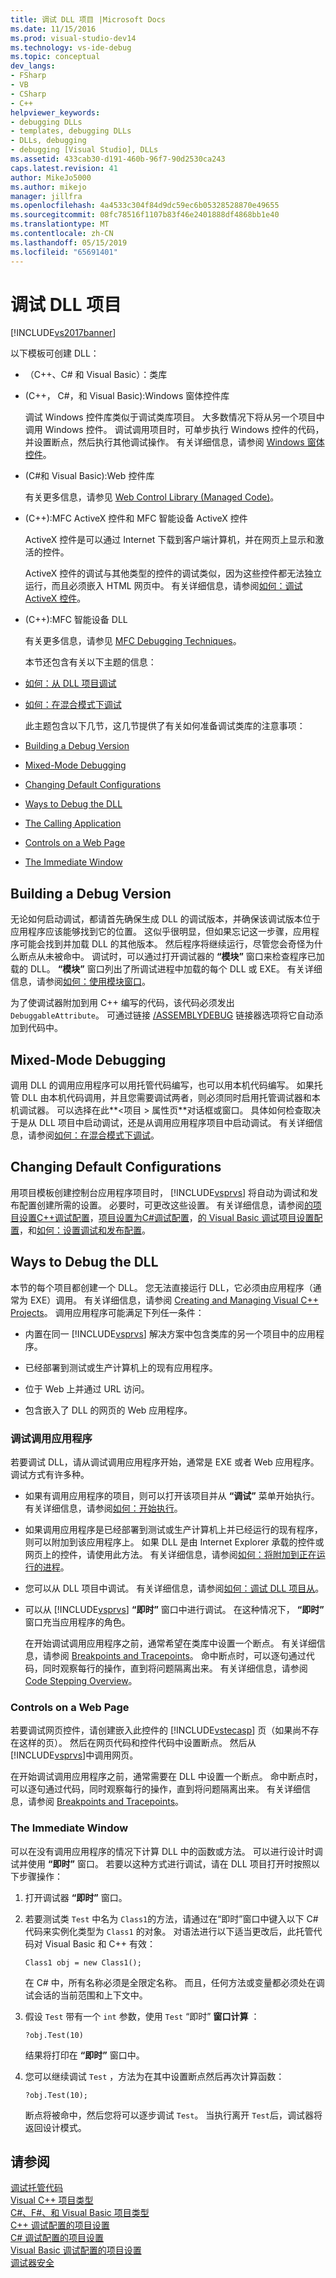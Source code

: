 ```yaml
---
title: 调试 DLL 项目 |Microsoft Docs
ms.date: 11/15/2016
ms.prod: visual-studio-dev14
ms.technology: vs-ide-debug
ms.topic: conceptual
dev_langs:
- FSharp
- VB
- CSharp
- C++
helpviewer_keywords:
- debugging DLLs
- templates, debugging DLLs
- DLLs, debugging
- debugging [Visual Studio], DLLs
ms.assetid: 433cab30-d191-460b-96f7-90d2530ca243
caps.latest.revision: 41
author: MikeJo5000
ms.author: mikejo
manager: jillfra
ms.openlocfilehash: 4a4533c304f84d9dc59ec6b05328528870e49655
ms.sourcegitcommit: 08fc78516f1107b83f46e2401888df4868bb1e40
ms.translationtype: MT
ms.contentlocale: zh-CN
ms.lasthandoff: 05/15/2019
ms.locfileid: "65691401"
---
```

# <a name="debugging-dll-projects"></a>调试 DLL 项目
[!INCLUDE[vs2017banner](../includes/vs2017banner.md)]

以下模板可创建 DLL：  
  
- （C++、C# 和 Visual Basic）：类库  
  
- (C++， C#，和 Visual Basic):Windows 窗体控件库  
  
   调试 Windows 控件库类似于调试类库项目。 大多数情况下将从另一个项目中调用 Windows 控件。 调试调用项目时，可单步执行 Windows 控件的代码，并设置断点，然后执行其他调试操作。 有关详细信息，请参阅 [Windows 窗体控件](https://msdn.microsoft.com/library/f050de8f-4ebd-4042-94b8-edf9a1dbd52a)。  
  
- (C#和 Visual Basic):Web 控件库  
  
   有关更多信息，请参见 [Web Control Library (Managed Code)](../debugger/web-control-library-managed-code.md)。  
  
- (C++):MFC ActiveX 控件和 MFC 智能设备 ActiveX 控件  
  
   ActiveX 控件是可以通过 Internet 下载到客户端计算机，并在网页上显示和激活的控件。  
  
   ActiveX 控件的调试与其他类型的控件的调试类似，因为这些控件都无法独立运行，而且必须嵌入 HTML 网页中。 有关详细信息，请参阅[如何：调试 ActiveX 控件](../debugger/how-to-debug-an-activex-control.md)。  
  
- (C++):MFC 智能设备 DLL  
  
   有关更多信息，请参见 [MFC Debugging Techniques](../debugger/mfc-debugging-techniques.md)。  
  
  本节还包含有关以下主题的信息：  
  
- [如何：从 DLL 项目调试](../debugger/how-to-debug-from-a-dll-project.md)  
  
- [如何：在混合模式下调试](../debugger/how-to-debug-in-mixed-mode.md)  
  
  此主题包含以下几节，这几节提供了有关如何准备调试类库的注意事项：  
  
- [Building a Debug Version](#vxtskdebuggingdllprojectsbuildingadebugversion)  
  
- [Mixed-Mode Debugging](#vxtskdebuggingdllprojectsmixedmodedebugging)  
  
- [Changing Default Configurations](#vxtskdebuggingdllprojectschangingdefaultconfigurations)  
  
- [Ways to Debug the DLL](#vxtskdebuggingdllprojectswaystodebugthedll)  
  
- [The Calling Application](#vxtskdebuggingdllprojectsthecallingapplication)  
  
- [Controls on a Web Page](#vxtskdebuggingdllprojectscontrolsonawebpage)  
  
- [The Immediate Window](#vxtskdebuggingdllprojectstheimmediatewindow)  
  
## <a name="vxtskdebuggingdllprojectsbuildingadebugversion"></a> Building a Debug Version  
 无论如何启动调试，都请首先确保生成 DLL 的调试版本，并确保该调试版本位于应用程序应该能够找到它的位置。 这似乎很明显，但如果忘记这一步骤，应用程序可能会找到并加载 DLL 的其他版本。 然后程序将继续运行，尽管您会奇怪为什么断点从未被命中。 调试时，可以通过打开调试器的 **“模块”** 窗口来检查程序已加载的 DLL。 **“模块”** 窗口列出了所调试进程中加载的每个 DLL 或 EXE。 有关详细信息，请参阅[如何：使用模块窗口](../debugger/how-to-use-the-modules-window.md)。  
  
 为了使调试器附加到用 C++ 编写的代码，该代码必须发出 `DebuggableAttribute`。 可通过链接 [/ASSEMBLYDEBUG](https://msdn.microsoft.com/library/94443af3-470c-41d7-83a0-7434563d7982) 链接器选项将它自动添加到代码中。  
  
## <a name="vxtskdebuggingdllprojectsmixedmodedebugging"></a> Mixed-Mode Debugging  
 调用 DLL 的调用应用程序可以用托管代码编写，也可以用本机代码编写。 如果托管 DLL 由本机代码调用，并且您需要调试两者，则必须同时启用托管调试器和本机调试器。 可以选择在此**\<项目 > 属性页**对话框或窗口。 具体如何检查取决于是从 DLL 项目中启动调试，还是从调用应用程序项目中启动调试。 有关详细信息，请参阅[如何：在混合模式下调试](../debugger/how-to-debug-in-mixed-mode.md)。  
  
## <a name="vxtskdebuggingdllprojectschangingdefaultconfigurations"></a> Changing Default Configurations  
 用项目模板创建控制台应用程序项目时， [!INCLUDE[vsprvs](../includes/vsprvs-md.md)] 将自动为调试和发布配置创建所需的设置。 必要时，可更改这些设置。 有关详细信息，请参阅[的项目设置C++调试配置](../debugger/project-settings-for-a-cpp-debug-configuration.md)，[项目设置为C#调试配置](../debugger/project-settings-for-csharp-debug-configurations.md)，[的 Visual Basic 调试项目设置配置](../debugger/project-settings-for-a-visual-basic-debug-configuration.md)，和[如何：设置调试和发布配置](../debugger/how-to-set-debug-and-release-configurations.md)。  
  
## <a name="vxtskdebuggingdllprojectswaystodebugthedll"></a> Ways to Debug the DLL  
 本节的每个项目都创建一个 DLL。 您无法直接运行 DLL，它必须由应用程序（通常为 EXE）调用。 有关详细信息，请参阅 [Creating and Managing Visual C++ Projects](https://msdn.microsoft.com/library/11003cd8-9046-4630-a189-a32bf3b88047)。 调用应用程序可能满足下列任一条件：  
  
- 内置在同一 [!INCLUDE[vsprvs](../includes/vsprvs-md.md)] 解决方案中包含类库的另一个项目中的应用程序。  
  
- 已经部署到测试或生产计算机上的现有应用程序。  
  
- 位于 Web 上并通过 URL 访问。  
  
- 包含嵌入了 DLL 的网页的 Web 应用程序。  
  
### <a name="vxtskdebuggingdllprojectsthecallingapplication"></a> 调试调用应用程序  
 若要调试 DLL，请从调试调用应用程序开始，通常是 EXE 或者 Web 应用程序。 调试方式有许多种。  
  
- 如果有调用应用程序的项目，则可以打开该项目并从 **“调试”** 菜单开始执行。 有关详细信息，请参阅[如何：开始执行](https://msdn.microsoft.com/b0fe0ce5-900e-421f-a4c6-aa44ddae453c)。  
  
- 如果调用应用程序是已经部署到测试或生产计算机上并已经运行的现有程序，则可以附加到该应用程序上。 如果 DLL 是由 Internet Explorer 承载的控件或网页上的控件，请使用此方法。 有关详细信息，请参阅[如何：将附加到正在运行的进程](https://msdn.microsoft.com/636d0a52-4bfd-48d2-89ad-d7b9ca4dc4f4)。  
  
- 您可以从 DLL 项目中调试。 有关详细信息，请参阅[如何：调试 DLL 项目从](../debugger/how-to-debug-from-a-dll-project.md)。  
  
- 可以从 [!INCLUDE[vsprvs](../includes/vsprvs-md.md)] **“即时”** 窗口中进行调试。 在这种情况下， **“即时”** 窗口充当应用程序的角色。  
  
  在开始调试调用应用程序之前，通常希望在类库中设置一个断点。 有关详细信息，请参阅 [Breakpoints and Tracepoints](https://msdn.microsoft.com/fe4eedc1-71aa-4928-962f-0912c334d583)。 命中断点时，可以逐句通过代码，同时观察每行的操作，直到将问题隔离出来。 有关详细信息，请参阅 [Code Stepping Overview](https://msdn.microsoft.com/8791dac9-64d1-4bb9-b59e-8d59af1833f9)。  
  
### <a name="vxtskdebuggingdllprojectscontrolsonawebpage"></a> Controls on a Web Page  
 若要调试网页控件，请创建嵌入此控件的 [!INCLUDE[vstecasp](../includes/vstecasp-md.md)] 页（如果尚不存在这样的页）。 然后在网页代码和控件代码中设置断点。 然后从 [!INCLUDE[vsprvs](../includes/vsprvs-md.md)]中调用网页。  
  
 在开始调试调用应用程序之前，通常需要在 DLL 中设置一个断点。 命中断点时，可以逐句通过代码，同时观察每行的操作，直到将问题隔离出来。 有关详细信息，请参阅 [Breakpoints and Tracepoints](https://msdn.microsoft.com/fe4eedc1-71aa-4928-962f-0912c334d583)。  
  
### <a name="vxtskdebuggingdllprojectstheimmediatewindow"></a> The Immediate Window  
 可以在没有调用应用程序的情况下计算 DLL 中的函数或方法。 可以进行设计时调试并使用 **“即时”** 窗口。 若要以这种方式进行调试，请在 DLL 项目打开时按照以下步骤操作：  
  
1. 打开调试器 **“即时”** 窗口。  
  
2. 若要测试类 `Test` 中名为 `Class1`的方法，请通过在“即时”窗口中键入以下 C# 代码来实例化类型为 `Class1` 的对象。 对语法进行以下适当更改后，此托管代码对 Visual Basic 和 C++ 有效：  
  
    ```  
    Class1 obj = new Class1();  
    ```  
  
     在 C# 中，所有名称必须是全限定名称。 而且，任何方法或变量都必须处在调试会话的当前范围和上下文中。  
  
3. 假设 `Test` 带有一个 `int` 参数，使用 `Test` “即时” **窗口计算** ：  
  
    ```  
    ?obj.Test(10)  
    ```  
  
     结果将打印在 **“即时”** 窗口中。  
  
4. 您可以继续调试 `Test` ，方法为在其中设置断点然后再次计算函数：  
  
    ```  
    ?obj.Test(10);  
    ```  
  
     断点将被命中，然后您将可以逐步调试 `Test`。 当执行离开 `Test`后，调试器将返回设计模式。  
  
## <a name="see-also"></a>请参阅  
 [调试托管代码](../debugger/debugging-managed-code.md)   
 [Visual C++ 项目类型](../debugger/debugging-preparation-visual-cpp-project-types.md)   
 [C#、F#、和 Visual Basic 项目类型](../debugger/debugging-preparation-csharp-f-hash-and-visual-basic-project-types.md)   
 [C++ 调试配置的项目设置](../debugger/project-settings-for-a-cpp-debug-configuration.md)   
 [C# 调试配置的项目设置](../debugger/project-settings-for-csharp-debug-configurations.md)   
 [Visual Basic 调试配置的项目设置](../debugger/project-settings-for-a-visual-basic-debug-configuration.md)   
 [调试器安全](../debugger/debugger-security.md)
